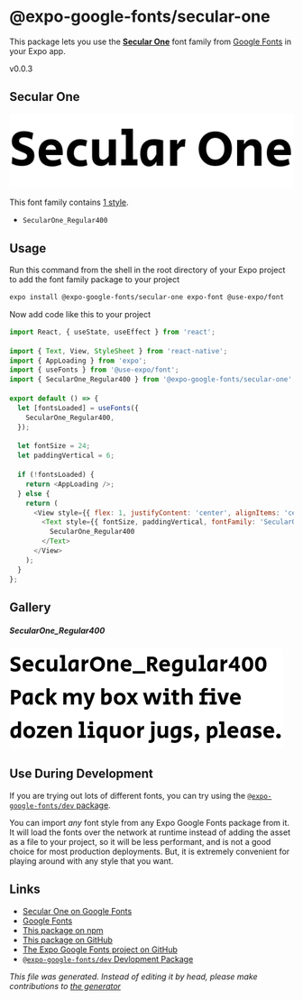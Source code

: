 # @expo-google-fonts/secular-one

This package lets you use the [**Secular One**](https://fonts.google.com/specimen/Secular+One) font family from [Google Fonts](https://fonts.google.com/) in your Expo app.

v0.0.3

## Secular One

![Secular One](./font-family.png)

This font family contains [1 style](#gallery).

- `SecularOne_Regular400`

## Usage

Run this command from the shell in the root directory of your Expo project to add the font family package to your project
```sh
expo install @expo-google-fonts/secular-one expo-font @use-expo/font
```

Now add code like this to your project
```js
import React, { useState, useEffect } from 'react';

import { Text, View, StyleSheet } from 'react-native';
import { AppLoading } from 'expo';
import { useFonts } from '@use-expo/font';
import { SecularOne_Regular400 } from '@expo-google-fonts/secular-one';

export default () => {
  let [fontsLoaded] = useFonts({
    SecularOne_Regular400,
  });

  let fontSize = 24;
  let paddingVertical = 6;

  if (!fontsLoaded) {
    return <AppLoading />;
  } else {
    return (
      <View style={{ flex: 1, justifyContent: 'center', alignItems: 'center' }}>
        <Text style={{ fontSize, paddingVertical, fontFamily: 'SecularOne_Regular400' }}>
          SecularOne_Regular400
        </Text>
      </View>
    );
  }
};

```

## Gallery

##### SecularOne_Regular400
![SecularOne_Regular400](./dd6c129ece769b38daf0095b6545ec239fb57e4a2747ec848b6a49958ff0ffff.ttf.png)


## Use During Development

If you are trying out lots of different fonts, you can try using the [`@expo-google-fonts/dev` package](https://www.npmjs.com/package/@expo-google-fonts/dev).

You can import *any* font style from any Expo Google Fonts package from it. It will load the fonts
over the network at runtime instead of adding the asset as a file to your project, so it will be 
less performant, and is not a good choice for most production deployments. But, it is extremely convenient
for playing around with any style that you want.

## Links

- [Secular One on Google Fonts](https://fonts.google.com/specimen/Secular+One)
- [Google Fonts](https://fonts.google.com/)
- [This package on npm](https://www.npmjs.com/package/@expo-google-fonts/secular-one)
- [This package on GitHub](https://github.com/expo/google-fonts/tree/master/font-packages/secular-one)
- [The Expo Google Fonts project on GitHub](https://github.com/expo/google-fonts)
- [`@expo-google-fonts/dev` Devlopment Package](https://github.com/expo/google-fonts/tree/master/font-packages/dev)


*This file was generated. Instead of editing it by head, please make contributions to [the generator](https://github.com/expo/google-fonts/tree/master/packages/generator)*

